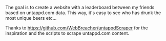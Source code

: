 The goal is to create a website with a leaderboard between my friends based on untappd.com data. This way, it's easy to see who has drunk the most unique beers etc...

Thanks to https://github.com/WebBreacher/untappdScraper for the inspiration and the scripts to scrape untappd.com content.
